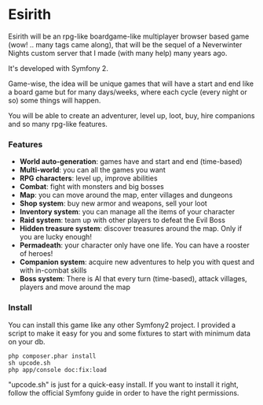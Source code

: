 Esirith
=======

Esirith will be an rpg-like boardgame-like multiplayer browser based game (wow! .. many tags came along), that will be the sequel of a Neverwinter Nights custom server that I made (with many help) many years ago.

It's developed with Symfony 2.

Game-wise, the idea will be unique games that will have a start and end like a board game but for many days/weeks, where each cycle (every night or so) some things will happen. 

You will be able to create an adventurer, level up, loot, buy, hire companions and so many rpg-like features.


### Features

- **World auto-generation**: games have and start and end (time-based)
- **Multi-world**: you can all the games you want
- **RPG characters**: level up, improve abilities
- **Combat**: fight with monsters and big bosses
- **Map**: you can move around the map, enter villages and dungeons
- **Shop system**: buy new armor and weapons, sell your loot
- **Inventory system**: you can manage all the items of your character
- **Raid system**: team up with other players to defeat the Evil Boss
- **Hidden treasure system**: discover treasures around the map. Only if you are lucky enough!
- **Permadeath**: your character only have one life. You can have a rooster of heroes!
- **Companion system**: acquire new adventures to help you with quest and with in-combat skills
- **Boss system**: There is AI that every turn (time-based), attack villages, players and move around the map


### Install

You can install this game like any other Symfony2 project. I provided a script to make it easy for you and some fixtures to start with minimum data on your db.

    php composer.phar install
    sh upcode.sh
    php app/console doc:fix:load

"upcode.sh" is just for a quick-easy install. If you want to install it right, follow the official Symfony guide in order to have the right permissions.